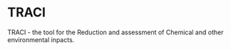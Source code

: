 # TRACI
TRACI - the tool for the Reduction and assessment of Chemical and other environmental inpacts.
